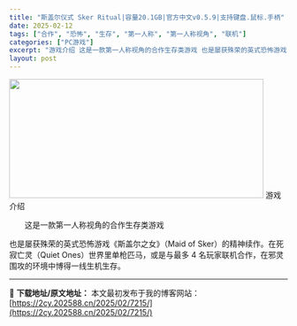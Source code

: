 ```yaml
---
title: "斯盖尔仪式 Sker Ritual|容量20.1GB|官方中文v0.5.9|支持键盘.鼠标.手柄"
date: 2025-02-12
tags: ["合作", "恐怖", "生存", "第一人称", "第一人称视角", "联机"]
categories: ["PC游戏"]
excerpt: "游戏介绍 这是一款第一人称视角的合作生存类游戏 也是屡获殊荣的英式恐怖游戏《斯盖尔之女》（Maid of Sker）的精神续作。在死寂亡灵（Quiet Ones）世界里单枪匹马，或是与最多 4 名玩家联机合作，在邪灵围攻的环境中博得一线生机生存。"
layout: post
---
```


<img src="https://2cy.202588.cn/wp-content/uploads/2025/02/2025021314592832.webp" alt="" width="460" height="215" class="aligncenter size-full wp-image-7526" />
游戏介绍
<p style="white-space: normal; text-indent: 2em; text-align: left;">这是一款第一人称视角的合作生存类游戏

也是屡获殊荣的英式恐怖游戏《斯盖尔之女》（Maid of Sker）的精神续作。在死寂亡灵（Quiet Ones）世界里单枪匹马，或是与最多 4 名玩家联机合作，在邪灵围攻的环境中博得一线生机生存。</p>

</div>

---
📖 **下载地址/原文地址：** 本文最初发布于我的博客网站：[https://2cy.202588.cn/2025/02/7215/](https://2cy.202588.cn/2025/02/7215/)
